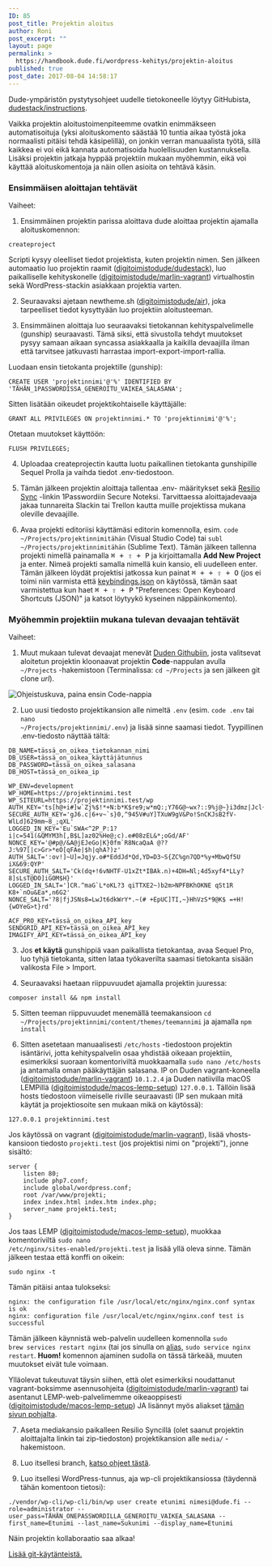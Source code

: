 ```yaml
---
ID: 85
post_title: Projektin aloitus
author: Roni
post_excerpt: ""
layout: page
permalink: >
  https://handbook.dude.fi/wordpress-kehitys/projektin-aloitus
published: true
post_date: 2017-08-04 14:58:17
---
```

Dude-ympäristön pystytysohjeet uudelle tietokoneelle löytyy GitHubista, <a class="github" href="https://github.com/digitoimistodude/dudestack-instructions">dudestack/instructions</a>.

Vaikka projektin aloitustoimenpiteemme ovatkin enimmäkseen automatisoituja (yksi aloituskomento säästää 10 tuntia aikaa työstä joka normaalisti pitäisi tehdä käsipelillä), on jonkin verran manuaalista työtä, sillä kaikkea ei voi eikä kannata automatisoida huolellisuuden kustannuksella. Lisäksi projektin jatkaja hyppää projektiin mukaan myöhemmin, eikä voi käyttää aloituskomentoja ja näin ollen asioita on tehtävä käsin.
<h3>Ensimmäisen aloittajan tehtävät</h3>
Vaiheet:

1. Ensimmäinen projektin parissa aloittava dude aloittaa projektin ajamalla aloituskomennon:
<pre class="language-bash"><code>createproject</code></pre>
Scripti kysyy oleelliset tiedot projektista, kuten projektin nimen. Sen jälkeen automaatio luo projektin raamit (<a class="github" href="https://github.com/digitoimistodude/dudestack">digitoimistodude/dudestack</a>), luo paikalliselle kehityskonelle (<a class="github" href="https://github.com/digitoimistodude/marlin-vagrant">digitoimistodude/marlin-vagrant</a>) virtualhostin sekä WordPress-stackin asiakkaan projektia varten.

2. Seuraavaksi ajetaan newtheme.sh (<a class="github" href="https://github.com/digitoimistodude/air">digitoimistodude/air</a>), joka tarpeelliset tiedot kysyttyään luo projektiin aloitusteeman.

3. Ensimmäinen aloittaja luo seuraavaksi tietokannan kehityspalvelimelle (gunship) seuraavasti. Tämä siksi, että sivustolla tehdyt muutokset pysyy samaan aikaan syncassa asiakkaalla ja kaikilla devaajilla ilman että tarvitsee jatkuvasti harrastaa import-export-import-rallia.

Luodaan ensin tietokanta projektille (gunship):

<pre class="language-sql"><code>CREATE USER 'projektinnimi'@'%' IDENTIFIED BY 'TÄHÄN_1PASSWORDISSA_GENEROITU_VAIKEA_SALASANA';</code></pre>

Sitten lisätään oikeudet projektikohtaiselle käyttäjälle:
<pre class="language-sql"><code>GRANT ALL PRIVILEGES ON projektinnimi.* TO 'projektinnimi'@'%';</code></pre>

Otetaan muutokset käyttöön:
<pre class="language-sql"><code>FLUSH PRIVILEGES;</code></pre>

4. Uploadaa createprojectin kautta luotu paikallinen tietokanta gunshipille Sequel Prolla ja vaihda tiedot .env-tiedostoon.

5. Tämän jälkeen projektin aloittaja tallentaa .env- määritykset sekä <a href="https://www.resilio.com/individuals/">Resilio Sync</a> -linkin 1Passwordiin Secure Noteksi. Tarvittaessa aloittajadevaaja jakaa tunnareita Slackin tai Trellon kautta muille projektissa mukana oleville devaajille.

6. Avaa projekti editoriisi käyttämäsi editorin komennolla, esim. <code>code ~/Projects/projektinnimitähän</code> (Visual Studio Code) tai <code>subl ~/Projects/projektinnimitähän</code> (Sublime Text). Tämän jälkeen tallenna projekti nimellä painamalla <kbd><kbd>⌘</kbd> <span>+</span> <kbd>⇧</kbd> <span>+</span> <kbd>P</kbd></kbd> ja kirjoittamalla <b>Add New Project</b> ja enter. Nimeä projekti samalla nimellä kuin kansio, eli uudelleen enter. Tämän jälkeen löydät projektisi jatkossa kun painat <kbd><kbd>⌘</kbd> <span>+</span> <span>+</span> <kbd>⇧</kbd> <span>+</span> <kbd>O</kbd></kbd> (jos ei toimi niin varmista että <a href="https://github.com/ronilaukkarinen/vscode-settings/blob/01ad756ad23364365543bc0268cf61da08359465/keybindings.json#L8" class="github">keybindings.json</a> on käytössä, tämän saat varmistettua kun haet <kbd><kbd>⌘</kbd> <span>+</span> <kbd>⇧</kbd> <span>+</span> <kbd>P</kbd></kbd> "Preferences: Open Keyboard Shortcuts (JSON)" ja katsot löytyykö kyseinen näppäinkomento).
<h3 id="myohemmin-projektiin-mukana-tulevan-devaajan-tehtavat">Myöhemmin projektiin mukana tulevan devaajan tehtävät</h3>
Vaiheet:

1. Muut mukaan tulevat devaajat menevät <a href="https://github.com/digitoimistodude/">Duden Githubiin</a>, josta valitsevat aloitetun projektin kloonaavat projektin <b>Code</b>-nappulan avulla <code>~/Projects</code> -hakemistoon (Terminalissa: <code>cd ~/Projects</code> ja sen jälkeen git clone <i>url</i>).

<img src="https://handbook.dude.fi/media/Screen-Shot-2021-01-21-13-29-22.56.png" alt="Ohjeistuskuva, paina ensin Code-nappia" />

2. Luo uusi tiedosto projektikansion alle nimeltä <code>.env</code> (esim. <code>code .env</code> tai <code>nano ~/Projects/projektinnimi/.env</code>) ja lisää sinne saamasi tiedot. Tyypillinen .env-tiedosto näyttää tältä:
<pre class="language-properties"><code>DB_NAME=tässä_on_oikea_tietokannan_nimi
DB_USER=tässä_on_oikea_käyttäjätunnus
DB_PASSWORD=tässä_on_oikea_salasana
DB_HOST=tässä_on_oikea_ip

WP_ENV=development
WP_HOME=https://projektinnimi.test
WP_SITEURL=https://projektinnimi.test/wp
AUTH_KEY='ts[h@+i#]w`Zj%$!*+N:b*K$re9;w*mQ:;Y76G@~wx?::9%j@~}i3dmz|Jcl{|'
SECURE_AUTH_KEY='gJ6.c|6+v~`s}0,^945V#uY]TXuW9gV&amp;Po!SnCKJsB2fV-WlLd]629mm~8_;qXL'
LOGGED_IN_KEY='Eu`SWA&lt;^2P_P:1?i|c=541(&amp;QMYM3h[,B$L]az02%He@;c).e#08zEL&amp;*;oGd/AF'
NONCE_KEY='@#p@/&amp;A@jEJeGo|K}0fm`R8NcaQaA @??J:%97[|c&gt;Gr&gt;*eO[qFAe|$h|qhA?)z'
AUTH_SALT=':ov!]~U]=Jqjy.o#*EddJd*Qd,YD=D3~S{ZC%gn7QD*%y+MbwQf5U iX&amp;69:QYP'
SECURE_AUTH_SALT='Ck(dq+!6vNHTF-U1xZt*IBAk.n)+4DH=Nl;4d5xyf4*LLy?8]sLsT@DO]iGOM$H}'
LOGGED_IN_SALT=']CR.^maG`L*oKL?3 qiTTXE2~)b2m&gt;NPFBKhOKNE qSt1R K8+`nOu&amp;Ea*,n6G2'
NONCE_SALT='?8|fjJSNs8=LwJt6dkWrY*.~(# +EpUC]TI,~}HhVzS*9@K$ =+H!{wOYeG&gt;t}rd'

ACF_PRO_KEY=tässä_on_oikea_API_key
SENDGRID_API_KEY=tässä_on_oikea_API_key
IMAGIFY_API_KEY=tässä_on_oikea_API_key</code></pre>
3. Jos <b>et käytä</b> gunshippiä vaan paikallista tietokantaa, avaa Sequel Pro, luo tyhjä tietokanta, sitten lataa työkaverilta saamasi tietokanta sisään valikosta File &gt; Import.

4. Seuraavaksi haetaan riippuvuudet ajamalla projektin juuressa:
<pre class="language-bash"><code>composer install &amp;&amp; npm install</code></pre>
5. Sitten teeman riippuvuudet menemällä teemakansioon <code>cd ~/Projects/projektinnimi/content/themes/teemannimi</code> ja ajamalla <code>npm install</code>

6. Sitten asetetaan manuaalisesti <code>/etc/hosts</code> -tiedostoon projektin isäntärivi, jotta kehityspalvelin osaa yhdistää oikeaan projektiin, esimerkiksi suoraan komentoriviltä muokkaamalla <code>sudo nano /etc/hosts</code> ja antamalla oman pääkäyttäjän salasana. IP on Duden vagrant-koneella (<a class="github" href="https://github.com/digitoimistodude/marlin-vagrant">digitoimistodude/marlin-vagrant</a>) <code>10.1.2.4</code> ja Duden natiivilla macOS LEMPillä (<a class="github" href="https://github.com/digitoimistodude/macos-lemp-setup">digitoimistodude/macos-lemp-setup</a>) <code>127.0.0.1</code>. Tällöin lisää hosts tiedostoon viimeiselle riville seuraavasti (IP sen mukaan mitä käytät ja projektiosoite sen mukaan mikä on käytössä):
<pre class="language-bash"><code>127.0.0.1 projektinnimi.test</code></pre>
Jos käytössä on vagrant (<a class="github" href="https://github.com/digitoimistodude/marlin-vagrant">digitoimistodude/marlin-vagrant</a>), lisää vhosts-kansioon tiedosto <code>projekti.test</code> (jos projektisi nimi on "projekti"), jonne sisältö:
<pre class="language-nginx"><code>server {
    listen 80;
    include php7.conf;
    include global/wordpress.conf;
    root /var/www/projekti;
    index index.html index.htm index.php;
    server_name projekti.test;
}
</code></pre>
Jos taas LEMP (<a class="github" href="https://github.com/digitoimistodude/macos-lemp-setup">digitoimistodude/macos-lemp-setup</a>), muokkaa komentoriviltä <code>sudo nano /etc/nginx/sites-enabled/projekti.test</code> ja lisää yllä oleva sinne. Tämän jälkeen testaa että konffi on oikein:

<pre class="language-bash"><code>sudo nginx -t</code></pre>

Tämän pitäisi antaa tulokseksi:
<pre class="language-bash"><code>nginx: the configuration file /usr/local/etc/nginx/nginx.conf syntax is ok
nginx: configuration file /usr/local/etc/nginx/nginx.conf test is successful
</code></pre>

Tämän jälkeen käynnistä web-palvelin uudelleen komennolla <code>sudo brew services restart nginx</code> (tai jos sinulla on <a href="https://github.com/digitoimistodude/macos-lemp-setup#use-linux-style-aliases">alias</a>, <code>sudo service nginx restart</code>. <b>Huom!</b> komennon ajaminen sudolla on tässä tärkeää, muuten muutokset eivät tule voimaan.

Ylläolevat tukeutuvat täysin siihen, että olet esimerkiksi noudattanut vagrant-boksimme asennusohjeita (<a class="github" href="https://github.com/digitoimistodude/marlin-vagrant">digitoimistodude/marlin-vagrant</a>) tai asentanut LEMP-web-palvelimemme oikeaoppisesti (<a class="github" href="https://github.com/digitoimistodude/macos-lemp-setup">digitoimistodude/macos-lemp-setup</a>) JA lisännyt myös aliakset <a href="https://github.com/digitoimistodude/macos-lemp-setup#post-install">tämän sivun pohjalta</a>.

7. Aseta mediakansio paikalleen Resilio Syncillä (olet saanut projektin aloittajalta linkin tai zip-tiedoston) projektikansion alle <code>media/</code> -hakemistoon.

8. Luo itsellesi branch, <a href="https://handbook.dude.fi/wordpress-kehitys/git-open-source#branchin-luominen">katso ohjeet tästä</a>.

9. Luo itsellesi WordPress-tunnus, aja wp-cli projektikansiossa (täydennä tähän komentoon tietosi):
<pre class="language-bash"><code>./vendor/wp-cli/wp-cli/bin/wp user create etunimi nimesi@dude.fi --role=administrator --user_pass=TÄHÄN_ONEPASSWORDILLA_GENEROITU_VAIKEA_SALASANA --first_name=Etunimi --last_name=Sukunimi --display_name=Etunimi</code></pre>
Näin projektin kollaboraatio saa alkaa!

<a href="https://handbook.dude.fi/wordpress-kehitys/git-open-source">Lisää git-käytänteistä.</a>